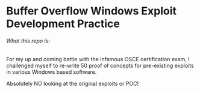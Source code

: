 # Buffer Overflow Windows Exploit Development Practice
<h6>What this repo is:</h6> For my up and coming battle with the infamous OSCE certification exam, I challenged myself to re-write 50 proof of concepts for pre-existing exploits in various Windows based software.

Absolutely NO looking at the original exploits or POC!

